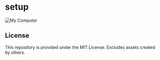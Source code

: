 # setup

![My Computer](blob:https://imgur.com/cec4597c-74ff-4965-a2ea-4a66098dd8b3)

## License
This repository is provided under the MIT License. Excludes assets created by others.
